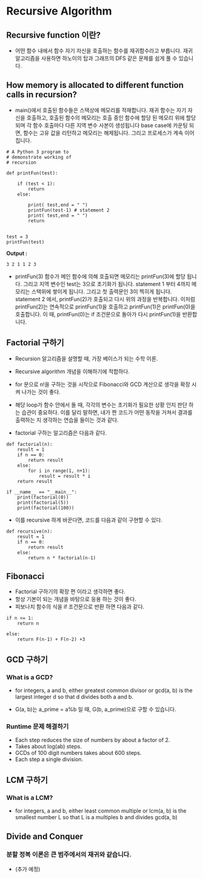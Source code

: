 # Recursive Algorithm

## Recursive function 이란?
- 어떤 함수 내에서 함수 자기 자신을 호출하는 함수를 재귀함수라고 부릅니다. 재귀 알고리즘을 사용하면 하노이의 탑과 그래프의 DFS 같은 문제를 쉽게 풀 수 있습니다.

## How memory is allocated to different function calls in recursion?
- main()에서 호출된 함수들은 스택상에 메모리를 적재합니다. 재귀 함수는 자기 자신을 호출하고, 호출된 함수의 메모리는 호출 중인 함수에 할당 된 메모리 위에 할당되며 각 함수 호출마다 다른 지역 변수 사본이 생성됩니다 base case에 카운팅 되면, 함수는 고유 값을 리턴하고 메모리는 해제됩니다. 그리고 프로세스가 계속 이어집니다.

```
# A Python 3 program to 
# demonstrate working of 
# recursion 
  
def printFun(test): 
  
    if (test < 1): 
        return
    else: 
      
        print( test,end = " ") 
        printFun(test-1) # statement 2 
        print( test,end = " ") 
        return
      
  
test = 3
printFun(test) 
```
**Output :**
```
3 2 1 1 2 3
```

- printFun(3) 함수가 메인 함수에 의해 호출되면 메모리는 printFun(3)에 할당 됩니다. 그리고 지역 변수인 test는 3으로 초기화가 됩니다. statement 1 부터 4까지 메모리는 스택위에 쌓이게 됩니다. 그리고 첫 출력문인 3이 찍히게 됩니다. statement 2 에서, printFun(2)가 호출되고 다시 위의 과정을 반복합니다. 이처럼 printFun(2)는 연속적으로 printFun(1)을 호출하고 printFun(1)은 printFun(0)을 호출합니다. 이 때, printFun(0)는 if 조건문으로 돌아가 다시 printFun(1)을 반환합니다.



## Factorial 구하기
- Recursion 알고리즘을 설명할 때, 가장 베이스가 되는 수학 이론.
- Recursive algorithm 개념을 이해하기에 적합하다.
- for 문으로 n!을 구하는 것을 시작으로 Fibonacci와 GCD 계산으로 생각을 확장 시켜 나가는 것이 좋다.
- 해당 loop가 함수 안에서 돌 때, 각각의 변수는 초기화가 필요한 상황 인지 판단 하는 습관이 중요하다. 이를 달리 말하면, 내가 짠 코드가 어떤 동작을 거쳐서 결과를 출력하는 지 생각하는 연습을 들이는 것과 같다.

- factorial 구하는 알고리즘은 다음과 같다.
```
def factorial(n):
    result = 1
    if n == 0:
        return result
    else:
        for i in range(1, n+1):
            result = result * i
    return result

if __name__ == "__main__":
    print(factorial(0))
    print(factorial(5))
    print(factorial(100))

```

- 이를 recursive 하게 바꾼다면, 코드를 다음과 같이 구현할 수 있다.

```
def recursive(n):
    result = 1
    if n == 0:
        return result
    else:
        return n * factorial(n-1)
```

## Fibonacci
- Factorial 구하기의 확장 편 이라고 생각하면 좋다.
- 항상 기본이 되는 개념을 바탕으로 응용 하는 것이 좋다.
- 피보나치 함수의 식을 if 조건문으로 반환 하면 다음과 같다.
```
if n <= 1:
    return n

else:
    return F(n-1) + F(n-2) +3
```

## GCD 구하기
### What is a GCD?
- for integers, a and b, either greatest common divisor or gcd(a, b) is the largest integer d so that d divides both a and b.

- G(a, b)는 a_prime = a%b 일 때, G(b, a_prime)으로 구할 수 있습니다.

### Runtime 문제 해결하기
- Each step reduces the size of numbers by about a factor of 2.
- Takes about log(ab) steps.
- GCDs of 100 digit numbers takes about 600 steps.
- Each step a single division.

## LCM 구하기
### What is a LCM?
- for integers, a and b, either least common multiple or lcm(a, b) is the smallest number L so that L is a multiples b and divides gcd(a, b)

## Divide and Conquer
### 분할 정복 이론은 큰 범주에서의 재귀와 같습니다.
- (추가 예정)

